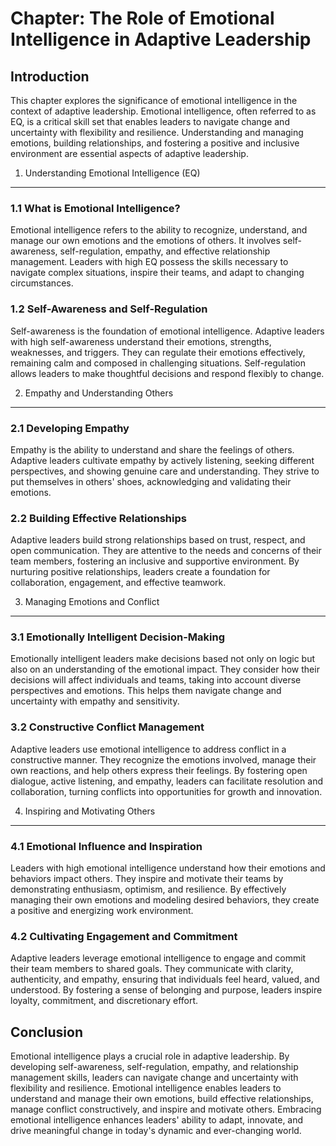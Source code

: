 Chapter: The Role of Emotional Intelligence in Adaptive Leadership
==================================================================

Introduction
------------

This chapter explores the significance of emotional intelligence in the context of adaptive leadership. Emotional intelligence, often referred to as EQ, is a critical skill set that enables leaders to navigate change and uncertainty with flexibility and resilience. Understanding and managing emotions, building relationships, and fostering a positive and inclusive environment are essential aspects of adaptive leadership.

1. Understanding Emotional Intelligence (EQ)
--------------------------------------------

### 1.1 What is Emotional Intelligence?

Emotional intelligence refers to the ability to recognize, understand, and manage our own emotions and the emotions of others. It involves self-awareness, self-regulation, empathy, and effective relationship management. Leaders with high EQ possess the skills necessary to navigate complex situations, inspire their teams, and adapt to changing circumstances.

### 1.2 Self-Awareness and Self-Regulation

Self-awareness is the foundation of emotional intelligence. Adaptive leaders with high self-awareness understand their emotions, strengths, weaknesses, and triggers. They can regulate their emotions effectively, remaining calm and composed in challenging situations. Self-regulation allows leaders to make thoughtful decisions and respond flexibly to change.

2. Empathy and Understanding Others
-----------------------------------

### 2.1 Developing Empathy

Empathy is the ability to understand and share the feelings of others. Adaptive leaders cultivate empathy by actively listening, seeking different perspectives, and showing genuine care and understanding. They strive to put themselves in others' shoes, acknowledging and validating their emotions.

### 2.2 Building Effective Relationships

Adaptive leaders build strong relationships based on trust, respect, and open communication. They are attentive to the needs and concerns of their team members, fostering an inclusive and supportive environment. By nurturing positive relationships, leaders create a foundation for collaboration, engagement, and effective teamwork.

3. Managing Emotions and Conflict
---------------------------------

### 3.1 Emotionally Intelligent Decision-Making

Emotionally intelligent leaders make decisions based not only on logic but also on an understanding of the emotional impact. They consider how their decisions will affect individuals and teams, taking into account diverse perspectives and emotions. This helps them navigate change and uncertainty with empathy and sensitivity.

### 3.2 Constructive Conflict Management

Adaptive leaders use emotional intelligence to address conflict in a constructive manner. They recognize the emotions involved, manage their own reactions, and help others express their feelings. By fostering open dialogue, active listening, and empathy, leaders can facilitate resolution and collaboration, turning conflicts into opportunities for growth and innovation.

4. Inspiring and Motivating Others
----------------------------------

### 4.1 Emotional Influence and Inspiration

Leaders with high emotional intelligence understand how their emotions and behaviors impact others. They inspire and motivate their teams by demonstrating enthusiasm, optimism, and resilience. By effectively managing their own emotions and modeling desired behaviors, they create a positive and energizing work environment.

### 4.2 Cultivating Engagement and Commitment

Adaptive leaders leverage emotional intelligence to engage and commit their team members to shared goals. They communicate with clarity, authenticity, and empathy, ensuring that individuals feel heard, valued, and understood. By fostering a sense of belonging and purpose, leaders inspire loyalty, commitment, and discretionary effort.

Conclusion
----------

Emotional intelligence plays a crucial role in adaptive leadership. By developing self-awareness, self-regulation, empathy, and relationship management skills, leaders can navigate change and uncertainty with flexibility and resilience. Emotional intelligence enables leaders to understand and manage their own emotions, build effective relationships, manage conflict constructively, and inspire and motivate others. Embracing emotional intelligence enhances leaders' ability to adapt, innovate, and drive meaningful change in today's dynamic and ever-changing world.
